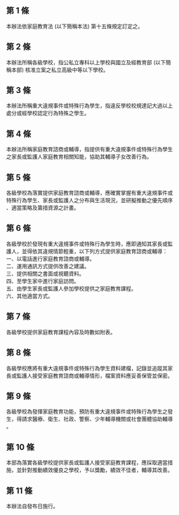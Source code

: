 第 1 條
-------
本辦法依家庭教育法 (以下簡稱本法) 第十五條規定訂定之。

第 2 條
-------
本辦法所稱各級學校，指公私立專科以上學校與國立及經教育部 (以下簡  
稱本部) 核准立案之私立高級中等以下學校。

第 3 條
-------
本辦法所稱重大違規事件或特殊行為學生，指違反學校校規達記大過以上  
處分或經學校認定行為特殊之學生。

第 4 條
-------
本辦法所稱家庭教育諮商或輔導，指提供有重大違規事件或特殊行為學生  
之家長或監護人家庭教育相關知能，協助其輔導子女改善行為。

第 5 條
-------
各級學校為落實提供家庭教育諮商或輔導，應確實掌握有重大違規事件或  
特殊行為學生、家長或監護人之分布與生活現況，並研擬推動之優先順序  
、適當策略及籌措資源之計畫。

第 6 條
-------
各級學校於發現有重大違規事件或特殊行為學生時，應即通知其家長或監  
護人，並得依其違規情節輕重，以下列方式提供家庭教育諮商或輔導：  
一、以電話進行家庭教育諮商或輔導。  
二、運用通訊方式提供改善之建議。  
三、提供相關之書面或視聽資料。  
四、至學生家中進行家庭訪問。  
五、由學生家長或監護人參加學校提供之家庭教育課程。  
六、其他適當方式。

第 7 條
-------
各級學校提供家庭教育課程內容及時數如附表。

第 8 條
-------
各級學校應將有重大違規事件或特殊行為學生資料建檔，記錄並追蹤其家  
長或監護人接受家庭教育諮商或輔導情形，檔案資料應妥善保管並保密。

第 9 條
-------
各級學校為發揮家庭教育功能，預防有重大違規事件或特殊行為學生之發  
生，得請求醫療、衛生、社政、警察、少年輔導機關或社會團體協助輔導  
。

第 10 條
--------
本部為落實各級學校提供家長或監護人接受家庭教育課程，應採取適當措  
施，並針對推動績效優良之學校，予以獎勵，績效不佳者，輔導其改善。

第 11 條
--------
本辦法自發布日施行。

